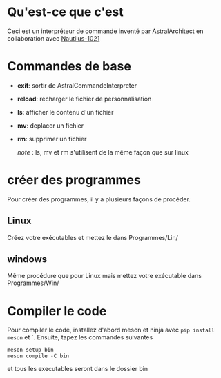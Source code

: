 # Qu'est-ce que c'est

Ceci est un interpréteur de commande inventé par AstralArchitect en collaboration avec [Nautilus-1021](https://github.com/Nautilus-1021)

# Commandes de base

- **exit**: sortir de AstralCommandeInterpreter
- **reload**: recharger le fichier de personnalisation
- **ls**: afficher le contenu d'un fichier
- **mv**: deplacer un fichier
- **rm**: supprimer un fichier
  
  *note* : ls, mv et rm s'utilisent de la même façon que sur linux
# créer des programmes
Pour créer des programmes, il y a plusieurs façons de procéder.
## Linux
Créez votre exécutables et mettez le dans Programmes/Lin/
## windows
Même procédure que pour Linux mais mettez votre exécutable dans Programmes/Win/
# Compiler le code
Pour compiler le code, installez d'abord meson et ninja avec `pip install meson` et `.
Ensuite, tapez les commandes suivantes
```
meson setup bin
meson compile -C bin
```
et tous les executables seront dans le dossier bin
